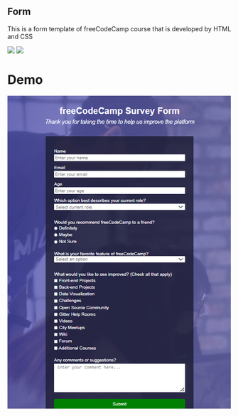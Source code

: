 ## Form

This is a form template of freeCodeCamp course that is developed by HTML and CSS

![](https://img.shields.io/badge/HTML5-E34F26?style=for-the-badge&logo=html5&logoColor=white)
![](https://img.shields.io/badge/CSS3-1572B6?style=for-the-badge&logo=css3&logoColor=white)

# Demo

![form-demo](demo.png)
